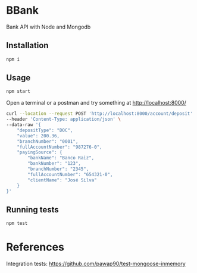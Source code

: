 
# BBank

Bank API with Node and Mongodb

## Installation

```bash
npm i
```

## Usage

```bash
npm start 
```

Open a terminal or a postman and try something at [http://localhost:8000/](http://localhost:8000/)

```sh
curl --location --request POST 'http://localhost:8000/account/deposit' \
--header 'Content-Type: application/json' \
--data-raw '{
    "depositType": "DOC",
    "value": 200.36,
    "branchNumber": "0001",
    "fullAccountNumber": "987276-0",
    "payingSource": {
        "bankName": "Banco Raiz",
        "bankNumber": "123",
        "branchNumber": "2345",
        "fullAccountNumber": "654321-0",
        "clientName": "José Silva"
    }
}'
```

## Running tests

```bash
npm test
```

# References

Integration tests: https://github.com/pawap90/test-mongoose-inmemory

